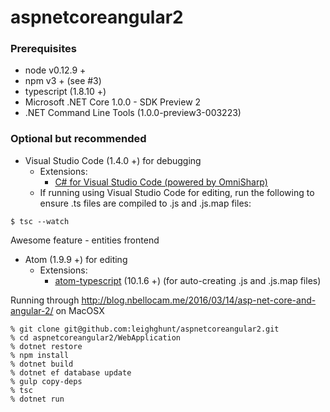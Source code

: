 # aspnetcoreangular2

### Prerequisites
- node v0.12.9 +
- npm v3 + (see #3)
- typescript (1.8.10 +)
- Microsoft .NET Core 1.0.0 - SDK Preview 2
- .NET Command Line Tools (1.0.0-preview3-003223)

### Optional but recommended
- Visual Studio Code (1.4.0 +) for debugging
  - Extensions:
    - [C# for Visual Studio Code (powered by OmniSharp)](https://marketplace.visualstudio.com/items?itemName=ms-vscode.csharp)
  - If running using Visual Studio Code for editing, run the following to ensure .ts files are compiled to .js and .js.map files:
````
$ tsc --watch
````

Awesome feature - entities frontend


- Atom (1.9.9 +) for editing
  - Extensions:
    - [atom-typescript](https://atom.io/packages/atom-typescript) (10.1.6 +) (for auto-creating .js and .js.map files)

Running through http://blog.nbellocam.me/2016/03/14/asp-net-core-and-angular-2/ on MacOSX

````
% git clone git@github.com:leighghunt/aspnetcoreangular2.git
% cd aspnetcoreangular2/WebApplication
% dotnet restore
% npm install
% dotnet build
% dotnet ef database update
% gulp copy-deps
% tsc
% dotnet run
````
